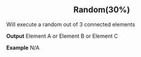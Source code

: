 <h2 style="text-align:center;"> Random(30%)</h2>

Will execute a random out of 3 connected elements
<br>

**Output**
Element A or Element B or Element C
<br>

**Example**
N/A